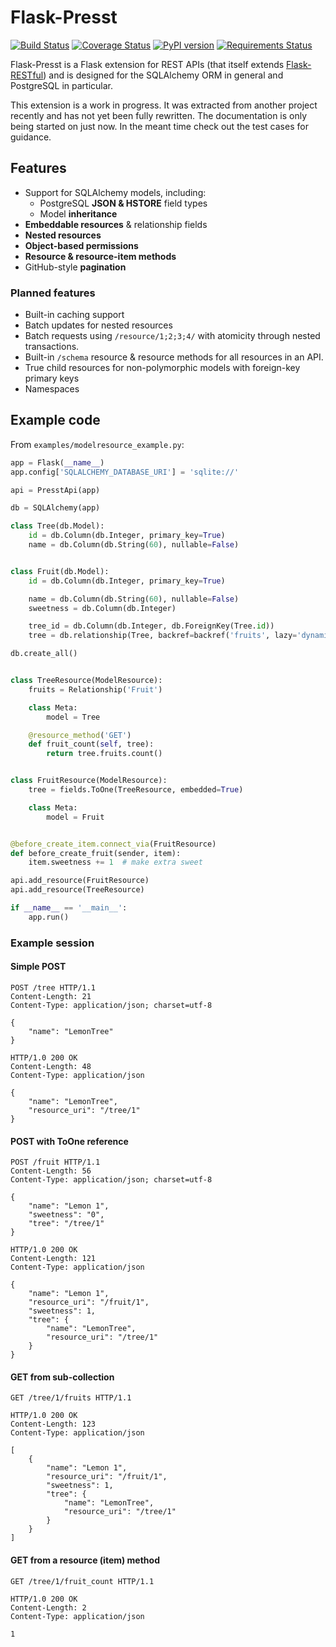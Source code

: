 # Flask-Presst

[![Build Status](https://travis-ci.org/biosustain/flask-presst.png)](https://travis-ci.org/biosustain/flask-presst)
[![Coverage Status](https://coveralls.io/repos/biosustain/flask-presst/badge.png?branch=master)](https://coveralls.io/r/biosustain/flask-presst?branch=master)
[![PyPI version](https://badge.fury.io/py/Flask-Presst.png)](http://badge.fury.io/py/Flask-Presst)
[![Requirements Status](https://requires.io/github/biosustain/flask-presst/requirements.png?branch=master)](https://requires.io/github/biosustain/flask-presst/requirements/?branch=master)

Flask-Presst is a Flask extension for REST APIs (that itself extends
[Flask-RESTful](https://github.com/twilio/flask-restful)) and is designed for the SQLAlchemy ORM in general and
PostgreSQL in particular.

This extension is a work in progress. It was extracted from another project recently and has not yet been fully rewritten.
The documentation is only being started on just now. In the meant time check out the test cases for guidance.

## Features

- Support for SQLAlchemy models, including:
    - PostgreSQL __JSON & HSTORE__ field types
    - Model __inheritance__
- __Embeddable resources__ & relationship fields
- __Nested resources__
- __Object-based permissions__
- __Resource & resource-item methods__
- GitHub-style __pagination__

### Planned features

- Built-in caching support
- Batch updates for nested resources
- Batch requests using `/resource/1;2;3;4/` with atomicity through nested transactions.
- Built-in `/schema` resource & resource methods for all resources in an API.
- True child resources for non-polymorphic models with foreign-key primary keys
- Namespaces


## Example code

From `examples/modelresource_example.py`:

```python
app = Flask(__name__)
app.config['SQLALCHEMY_DATABASE_URI'] = 'sqlite://'

api = PresstApi(app)

db = SQLAlchemy(app)

class Tree(db.Model):
    id = db.Column(db.Integer, primary_key=True)
    name = db.Column(db.String(60), nullable=False)


class Fruit(db.Model):
    id = db.Column(db.Integer, primary_key=True)

    name = db.Column(db.String(60), nullable=False)
    sweetness = db.Column(db.Integer)

    tree_id = db.Column(db.Integer, db.ForeignKey(Tree.id))
    tree = db.relationship(Tree, backref=backref('fruits', lazy='dynamic'))

db.create_all()


class TreeResource(ModelResource):
    fruits = Relationship('Fruit')

    class Meta:
        model = Tree

    @resource_method('GET')
    def fruit_count(self, tree):
        return tree.fruits.count()


class FruitResource(ModelResource):
    tree = fields.ToOne(TreeResource, embedded=True)

    class Meta:
        model = Fruit


@before_create_item.connect_via(FruitResource)
def before_create_fruit(sender, item):
    item.sweetness += 1  # make extra sweet

api.add_resource(FruitResource)
api.add_resource(TreeResource)

if __name__ == '__main__':
    app.run()
```

### Example session

#### Simple POST
```http
POST /tree HTTP/1.1
Content-Length: 21
Content-Type: application/json; charset=utf-8

{
    "name": "LemonTree"
}
```
```http
HTTP/1.0 200 OK
Content-Length: 48
Content-Type: application/json

{
    "name": "LemonTree", 
    "resource_uri": "/tree/1"
}
```

#### POST with ToOne reference
```http
POST /fruit HTTP/1.1
Content-Length: 56
Content-Type: application/json; charset=utf-8

{
    "name": "Lemon 1", 
    "sweetness": "0", 
    "tree": "/tree/1"
}
```
```http
HTTP/1.0 200 OK
Content-Length: 121
Content-Type: application/json

{
    "name": "Lemon 1", 
    "resource_uri": "/fruit/1", 
    "sweetness": 1, 
    "tree": {
        "name": "LemonTree", 
        "resource_uri": "/tree/1"
    }
}

```

#### GET from sub-collection
```http
GET /tree/1/fruits HTTP/1.1
```
```http
HTTP/1.0 200 OK
Content-Length: 123
Content-Type: application/json

[
    {
        "name": "Lemon 1", 
        "resource_uri": "/fruit/1", 
        "sweetness": 1, 
        "tree": {
            "name": "LemonTree", 
            "resource_uri": "/tree/1"
        }
    }
]
```

#### GET from a resource (item) method
```http
GET /tree/1/fruit_count HTTP/1.1
```
```http
HTTP/1.0 200 OK
Content-Length: 2
Content-Type: application/json

1
```
